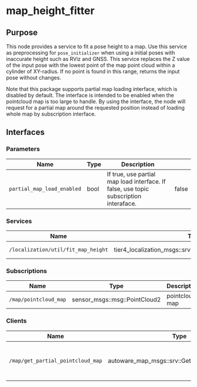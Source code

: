 # map_height_fitter

## Purpose

This node provides a service to fit a pose height to a map.
Use this service as preprocessing for `pose_initializer` when using a initial poses with inaccurate height such as RViz and GNSS.
This service replaces the Z value of the input pose with the lowest point of the map point cloud within a cylinder of XY-radius.
If no point is found in this range, returns the input pose without changes.


Note that this package supports partial map loading interface, which is disabled by default. The interface is intended to be enabled when 
the pointcloud map is too large to handle. By using the interface, the node will request for a partial map around the requested position 
instead of loading whole map by subscription interface.

## Interfaces

### Parameters

| Name                  | Type | Description                                                                              |    |
| --------------------- | ---- | ---------------------------------------------------------------------------------------- | ---- |
| `partial_map_load_enabled`  | bool | If true, use partial map load interface. If false, use topic subscription interaface. | false |

### Services

| Name                                | Type                                                    | Description          |
| ----------------------------------- | ------------------------------------------------------- | -------------------- |
| `/localization/util/fit_map_height` | tier4_localization_msgs::srv::PoseWithCovarianceStamped | pose fitting service |

### Subscriptions

| Name                  | Type                          | Description    |
| --------------------- | ----------------------------- | -------------- |
| `/map/pointcloud_map` | sensor_msgs::msg::PointCloud2 | pointcloud map |

### Clients

| Name                  | Type                          | Description    |
| --------------------- | ----------------------------- | -------------- |
| `/map/get_partial_pointcloud_map` | autoware_map_msgs::srv::GetPartialPointCloudMap | client for requesting partial pointcloud map |
